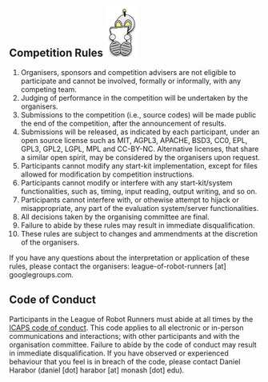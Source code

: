 ## Competition Rules ![r9_s](landing_page_resource/robots/r9_s.png)

1. Organisers, sponsors and competition advisers are not eligible to participate and cannot be involved, formally or informally, with any competing team. 
2. Judging of performance in the competition will be undertaken by the organisers. 
3. Submissions to the competition (i.e., source codes) will be made public the end of the competition, after the announcement of results.
4. Submissions will be released, as indicated by each participant, under an open source license such as MIT, AGPL3, APACHE, BSD3, CC0, EPL, GPL3, GPL2, LGPL, MPL and CC-BY-NC. Alternative licenses, that share a similar open spirit, may be considered by the organisers upon request. 
5. Participants cannot modify any start-kit implementation, except for files allowed for modification by competition instructions.
6. Participants cannot modify or interfere with any start-kit/system functionalities, such as, timing, input reading, output writing, and so on.
7. Participants cannot interfere with, or othewise attempt to hijack or misappropriate, any part of the evaluation system/server functionalities.
8. All decisions taken by the organising committee are final.
9. Failure to abide by these rules may result in immediate disqualification.
10. These rules are subject to changes and ammendments at the discretion of the organisers.


If you have any questions about the interpretation or application of these rules, please contact the organisers: league-of-robot-runners [at] googlegroups.com.

## Code of Conduct

Participants in the League of Robot Runners must abide at all times by the [ICAPS code of conduct](https://www.icaps-conference.org/icaps-code-of-conduct/). This code applies to all electronic or in-person communications and interactions; with other participants and with the organisation committee. Failure to abide by the code of conduct may result in immediate disqualification. If you have observed or experienced behaviour that you feel is in breach of the code, please contact Daniel Harabor (daniel [dot] harabor [at] monash [dot] edu).

